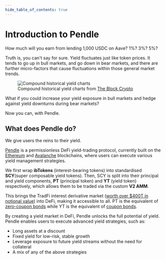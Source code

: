 ```yaml
---
hide_table_of_contents: true
---
```


# Introduction to Pendle

How much will you earn from lending 1,000 USDC on Aave? 1%? 3%? 5%?

Truth is, you can't say for sure. Yield fluctuates just like token prices. It tends to go up in bull markets, and go down in bear markets, and there are further micro-factors that cause fluctuations within those general market trends.

<figure>
  <img src="/img/introduction/historical_yield.jpg" alt="Compound historical yield charts" />
  <figcaption>Compound historical yield charts from <a href="https://www.theblockcrypto.com/data/decentralized-finance/cryptocurrency-lending/compound-lending-rates">The Block Crypto</a></figcaption>
</figure>

What if you could increase your yield exposure in bull markets and hedge against yield downturns during bear markets?

Now you can, with Pendle.

## What does Pendle do?

We give users the reins to their yield.

[Pendle](https://pendle.finance/) is a permissionless DeFi yield-trading protocol, currently built on the [Ethereum](https://ethereum.org/) and [Avalanche](https://www.avax.network/) blockchains, where users can execute various yield management strategies.

We first wrap **ibTokens** (interest-bearing tokens) into standardised **SCY**(super composable yield tokens). Then, SCY is split into their principal and yield components, **PT** (principal token) and **YT** (yield token) respectively, which allows them to be traded via the custom **V2 AMM**.

This brings the TradFi interest derivative market ([worth over $400T in notional value](https://www.bis.org/publ/otc_hy2111/intgraphs/graphA3.htm)) into DeFi, making it accessible to all. PT is the equivalent of [zero-coupon bonds](https://www.investopedia.com/terms/z/zero-couponbond.asp) while YT is the equivalent of [coupon bonds](https://www.investopedia.com/terms/c/couponbond.asp).

By creating a yield market in DeFi, Pendle unlocks the full potential of yield. Pendle enables users to execute advanced yield strategies, such as:

* Long assets at a discount
* Fixed yield for low-risk, stable growth
* Leverage exposure to future yield streams without the need for collateral
* A mix of any of the above strategies
